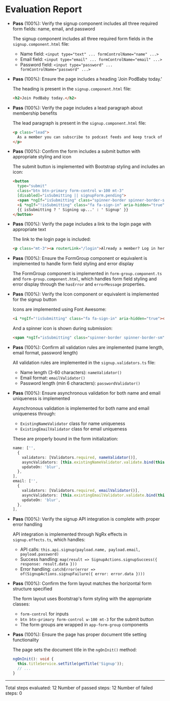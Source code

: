# Evaluation Report

- **Pass** (100%): Verify the signup component includes all three required form fields: name, email, and password
  
  The signup component includes all three required form fields in the `signup.component.html` file:
  - Name field: `<input type="text" ... formControlName="name" ...>`
  - Email field: `<input type="email" ... formControlName="email" ...>`
  - Password field: `<input type="password" ... formControlName="password" ...>`

- **Pass** (100%): Ensure the page includes a heading 'Join PodBaby today.'
  
  The heading is present in the `signup.component.html` file:
  ```html
  <h2>Join PodBaby today.</h2>
  ```

- **Pass** (100%): Verify the page includes a lead paragraph about membership benefits
  
  The lead paragraph is present in the `signup.component.html` file:
  ```html
  <p class="lead">
    As a member you can subscribe to podcast feeds and keep track of your favorite episodes.
  </p>
  ```

- **Pass** (100%): Confirm the form includes a submit button with appropriate styling and icon
  
  The submit button is implemented with Bootstrap styling and includes an icon:
  ```html
  <button
    type="submit"
    class="btn btn-primary form-control w-100 mt-3"
    [disabled]="isSubmitting || signupForm.pending">
    <span *ngIf="isSubmitting" class="spinner-border spinner-border-sm" role="status" aria-hidden="true"></span>
    <i *ngIf="!isSubmitting" class="fa fa-sign-in" aria-hidden="true"></i>
    {{ isSubmitting ? ' Signing up...' : ' Signup' }}
  </button>
  ```

- **Pass** (100%): Verify the page includes a link to the login page with appropriate text
  
  The link to the login page is included:
  ```html
  <p class="mt-3"><a routerLink="/login">Already a member? Log in here.</a></p>
  ```

- **Pass** (100%): Ensure the FormGroup component or equivalent is implemented to handle form field styling and error display
  
  The FormGroup component is implemented in `form-group.component.ts` and `form-group.component.html`, which handles form field styling and error display through the `hasError` and `errorMessage` properties.

- **Pass** (100%): Verify the Icon component or equivalent is implemented for the signup button
  
  Icons are implemented using Font Awesome:
  ```html
  <i *ngIf="!isSubmitting" class="fa fa-sign-in" aria-hidden="true"></i>
  ```
  And a spinner icon is shown during submission:
  ```html
  <span *ngIf="isSubmitting" class="spinner-border spinner-border-sm" role="status" aria-hidden="true"></span>
  ```

- **Pass** (100%): Confirm all validation rules are implemented (name length, email format, password length)
  
  All validation rules are implemented in the `signup.validators.ts` file:
  - Name length (3-60 characters): `nameValidator()`
  - Email format: `emailValidator()`
  - Password length (min 6 characters): `passwordValidator()`

- **Pass** (100%): Ensure asynchronous validation for both name and email uniqueness is implemented
  
  Asynchronous validation is implemented for both name and email uniqueness through:
  - `ExistingNameValidator` class for name uniqueness
  - `ExistingEmailValidator` class for email uniqueness
  
  These are properly bound in the form initialization:
  ```typescript
  name: ['',
    {
      validators: [Validators.required, nameValidator()],
      asyncValidators: [this.existingNameValidator.validate.bind(this.existingNameValidator)],
      updateOn: 'blur',
    },
  ],
  email: ['',
    {
      validators: [Validators.required, emailValidator()],
      asyncValidators: [this.existingEmailValidator.validate.bind(this.existingEmailValidator)],
      updateOn: 'blur',
    },
  ],
  ```

- **Pass** (100%): Verify the signup API integration is complete with proper error handling
  
  API integration is implemented through NgRx effects in `signup.effects.ts`, which handles:
  - API calls: `this.api.signup(payload.name, payload.email, payload.password)`
  - Success handling: `map(result => SignupActions.signupSuccess({ response: result.data }))`
  - Error handling: `catchError(error => of(SignupActions.signupFailure({ error: error.data })))`

- **Pass** (100%): Confirm the form layout matches the horizontal form structure specified
  
  The form layout uses Bootstrap's form styling with the appropriate classes:
  - `form-control` for inputs
  - `btn btn-primary form-control w-100 mt-3` for the submit button
  - The form groups are wrapped in `app-form-group` components

- **Pass** (100%): Ensure the page has proper document title setting functionality
  
  The page sets the document title in the `ngOnInit()` method:
  ```typescript
  ngOnInit(): void {
    this.titleService.setTitle(getTitle('Signup'));
    // ...
  }
  ```

---

Total steps evaluated: 12
Number of passed steps: 12
Number of failed steps: 0